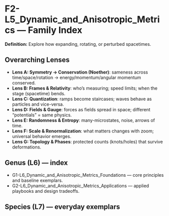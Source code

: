 # F2-L5_Dynamic_and_Anisotropic_Metrics — Family Index
**Definition:** Explore how expanding, rotating, or perturbed spacetimes.

## Overarching Lenses

- **Lens A: Symmetry -> Conservation (Noether)**: sameness across time/space/rotation → energy/momentum/angular momentum conserved.
- **Lens B: Frames & Relativity**: who’s measuring; speed limits; when the stage (spacetime) bends.
- **Lens C: Quantization**: ramps become staircases; waves behave as particles and vice-versa.
- **Lens D: Fields & Gauge**: forces as fields spread in space; different “potentials” = same physics.
- **Lens E: Randomness & Entropy**: many-microstates, noise, arrows of time.
- **Lens F: Scale & Renormalization**: what matters changes with zoom; universal behavior emerges.
- **Lens G: Topology & Phases**: protected counts (knots/holes) that survive deformations.

## Genus (L6) — index
- G1-L6_Dynamic_and_Anisotropic_Metrics_Foundations — core principles and baseline exemplars.
- G2-L6_Dynamic_and_Anisotropic_Metrics_Applications — applied playbooks and design tradeoffs.

## Species (L7) — everyday exemplars
